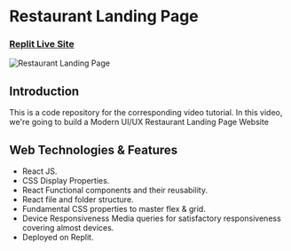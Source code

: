 # Restaurant Landing Page
### [Replit Live Site](https://restaurantapp-reactjs.shubhamshriva15.repl.co/)

![Restaurant Landing Page](https://i.ibb.co/5jxBKpw/image.png)

## Introduction
This is a code repository for the corresponding video tutorial. In this video, we're going to build a Modern UI/UX Restaurant Landing Page Website

## Web Technologies & Features

- React JS.
- CSS Display Properties.
- React Functional components and their reusability.
- React file and folder structure.
- Fundamental CSS properties to master flex & grid.
- Device Responsiveness Media queries for satisfactory responsiveness covering almost devices.
- Deployed on Replit.
